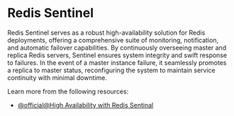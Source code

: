 # Redis Sentinel

Redis Sentinel serves as a robust high-availability solution for Redis deployments, offering a comprehensive suite of monitoring, notification, and automatic failover capabilities. By continuously overseeing master and replica Redis servers, Sentinel ensures system integrity and swift response to failures. In the event of a master instance failure, it seamlessly promotes a replica to master status, reconfiguring the system to maintain service continuity with minimal downtime.

Learn more from the following resources:

- [@official@High Availability with Redis Sentinal](https://redis.io/docs/latest/operate/oss_and_stack/management/sentinel/)